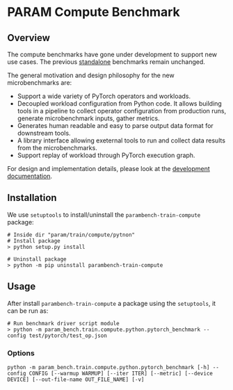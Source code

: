 # PARAM Compute Benchmark

## Overview
The compute benchmarks have gone under development to support new use cases. The previous [standalone](standalone) benchmarks remain unchanged.

The general motivation and design philosophy for the new microbenchmarks are:
* Support a wide variety of PyTorch operators and workloads.
* Decoupled workload configuration from Python code. It allows building tools in a pipeline to collect operator configuration from production runs, generate microbenchmark inputs, gather metrics.
* Generates human readable and easy to parse output data format for downstream tools.
* A library interface allowing exeternal tools to run and collect data results from the microbenchmarks.
* Support replay of workload through PyTorch execution graph.

For design and implementation details, please look at the [development documentation](development.md).

## Installation
We use `setuptools` to install/uninstall the `parambench-train-compute` package:

```shell
# Inside dir "param/train/compute/pytnon"
# Install package
> python setup.py install

# Uninstall package
> python -m pip uninstall parambench-train-compute
```

## Usage
After install `parambench-train-compute` a package using the `setuptools`, it can be run as:
```shell
# Run benchmark driver script module
> python -m param_bench.train.compute.python.pytorch_benchmark --config test/pytorch/test_op.json
```

### Options
```shell
python -m param_bench.train.compute.python.pytorch_benchmark [-h] --config CONFIG [--warmup WARMUP] [--iter ITER] [--metric] [--device DEVICE] [--out-file-name OUT_FILE_NAME] [-v]
```
